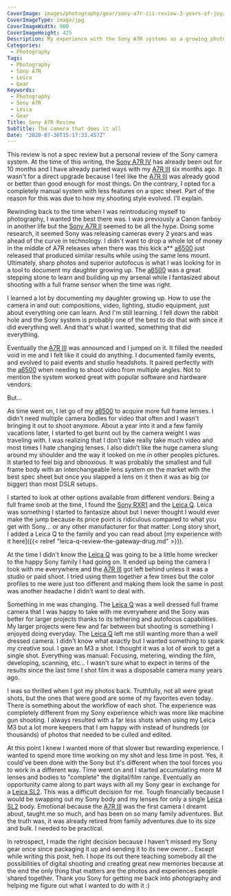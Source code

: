 ```yaml
---
CoverImage: images/photography/gear/sony-a7r-iii-review-3-years-of-joy/sony-a7r-iii-kit-richard-sumilang-900x425.jpg
CoverImageType: image/jpg
CoverImageWidth: 900
CoverImageHeight: 425
Description: My experience with the Sony A7R systems as a growing photographer.
Categories:
 - Photography
Tags:
 - Photography
 - Sony A7R
 - Leica
 - Gear
Keywords:
 - Photography
 - Sony A7R
 - Leica
 - Gear
Title: Sony A7R Review
SubTitle: The camera that does it all
Date: "2020-07-30T15:17:33.457Z"
---
```


[1]: https://amzn.to/2Fy1YXp "Sony Alpha A6600 Mirrorless Camera"
[2]: https://amzn.to/3myNsPF "Sony a7R II Full-Frame Mirrorless Interchangeable Lens Camera, Body Only (Black) (ILCE7RM2/B), Base, Base"
[3]: https://amzn.to/3kwrg72 "Sony a7R III Mirrorless Camera: 42.4MP Full Frame High Resolution Interchangeable Lens Digital Camera with Front End LSI Image Processor, 4K HDR Video and 3\" LCD Screen - ILCE7RM3/B Body, Black"
[4]: https://amzn.to/2FB07B8 "Sony a7R IV Full-frame Mirrorless Interchangeable Lens Camera (ILCE7RM4/B)"
[5]: https://amzn.to/2RLAVtP "Leica Q 24.2 Megapixel Digital 35 MM Compact Camera (Black, Anodized, TYP 116)"
[6]: https://amzn.to/2RGXjEI "Sony Cyber-shot DSC-RX1 RII Digital Still Camera"
[7]: https://amzn.to/3iLgdGm "Leica SL2 Mirrorless Camera Body"


This review is not a spec review but a personal review of the Sony camera system. At the time of this writing, the [Sony A7R IV][4] has already been out for 10 months and I have already parted ways with my [A7R III][3] six months ago. It wasn't for a direct upgrade because I feel like the [A7R III][3] was already good or better than good enough for most things. On the contrary, I opted for a completely manual system with less features on a spec sheet. Part of the reason for this was due to how my shooting style evolved. I’ll explain.

<!--more-->

Rewinding back to the time when I was reintroducing myself to photography, I wanted the best there was. I was previously a Canon fanboy in another life but the [Sony A7R II][2] seemed to be all the hype. Doing some research, it seemed Sony was releasing cameras every 2 years and was ahead of the curve in technology. I didn't want to drop a whole lot of money in the middle of A7R releases when there was this kick a** [a6500][1] just released that produced similar results while using the same lens mount. Ultimately, sharp photos and superior autofocus is what I was looking for in a tool to document my daughter growing up. The [a6500][1] was a great stepping stone to learn and building up my arsenal while I fantasized about shooting with a full frame sensor when the time was right.

I learned a lot by documenting my daughter growing up. How to use the camera in and out: compositions, video, lighting, studio equipment, just about everything one can learn. And I'm still learning. I fell down the rabbit hole and the Sony system is probably one of the best to do that with since it did everything well. And that's what I wanted, something that did everything.

Eventually the [A7R III][3] was announced and I jumped on it. It filled the needed void in me and I felt like it could do anything. I documented family events, and evolved to paid events and studio headshots. It paired perfectly with the [a6500][1] when needing to shoot video from multiple angles. Not to mention the system worked great with popular software and hardware vendors.

But...

As time went on, I let go of my [a6500][1] to acquire more full frame lenses. I didn’t need multiple camera bodies for video that often and I wasn't bringing it out to shoot anymore. About a year into it and a few family vacations later, I started to get burnt out by the camera weight I was traveling with. I was realizing that I don’t take really take much video and most times I hate changing lenses. I also didn’t like the huge camera slung around my shoulder and the way it looked on me in other peoples pictures. It started to feel big and obnoxious. It was probably the smallest and full frame body with an interchangeable lens system on the market with the best spec sheet but once you slapped a lens on it then it was as big (or bigger) than most DSLR setups.

I started to look at other options available from different vendors. Being a full frame snob at the time, I found the [Sony RXR1][6] and the [Leica Q][5]. Leica was something I started to fantasize about but I never thought I would ever make the jump because its price point is ridiculous compared to what you get with Sony... or any other manufacturer for that matter. Long story short, I added a Leica Q to the family and you can read about [my experience with it here]({{< relref "leica-q-review-the-gateway-drug.md" >}}).

At the time I didn't know the [Leica Q][5] was going to be a little home wrecker to the happy Sony family I had going on. It ended up being the camera I took with me everywhere and the [A7R III][3] got left behind unless it was a studio or paid shoot. I tried using them together a few times but the color profiles to me were just too different and making them look the same in post was another headache I didn't want to deal with.

Something in me was changing. The [Leica Q][5] was a well dressed full frame camera that I was happy to take with me everywhere and the Sony was better for larger projects thanks to its tethering and autofocus capabilities. My larger projects were few and far between but shooting is something I enjoyed doing everyday. The [Leica Q][5] left me still wanting more than a well dressed camera. I didn't know what exactly but I wanted something to spark my creative soul. I gave an M3 a shot. I thought it was a lot of work to get a single shot. Everything was manual: Focusing, metering, winding the film, developing, scanning, etc... I wasn't sure what to expect in terms of the results since the last time I shot film it was a disposable camera many years ago.

I was so thrilled when I got my photos back. Truthfully, not all were great shots, but the ones that were good are some of my favorites even today. There is something about the workflow of each shot. The experience was completely different from my Sony experience which was more like machine gun shooting. I always resulted with a far less shots when using my Leica M3 but a lot more keepers that I am happy with instead of hundreds (or thousands) of photos that needed to be culled and edited.

At this point I knew I wanted more of that slower but rewarding experience. I wanted to spend more time working on my shot and less time in post. Yes, it could've been done with the Sony but it's different when the tool forces you to work in a different way. Time went on and I started accumulating more M lenses and bodies to "complete" the digital/film range. Eventually an opportunity came along to part ways with all my Sony gear in exchange for a [Leica SL2][7]. This was a difficult decision for me. Tough financially because I would be swapping out my Sony body and my lenses for only a single [Leica SL2][7] body. Emotional because the [A7R III][3] was the first camera I dreamt about, taught me so much, and has been on so many family adventures. But the truth was, it was already retired from family adventures due to its size and bulk. I needed to be practical.

In retrospect, I made the right decision because I haven't missed my Sony gear once since packaging it up and sending it to its new owner... Except while writing this post, heh. I hope its out there teaching somebody all the possibilities of digital shooting and creating great new memories because at the end the only thing that matters are the photos and experiences people shared together. Thank you Sony for getting me back into photography and helping me figure out what I wanted to do with it :)